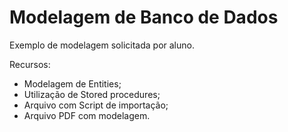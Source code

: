 # Modelagem de Banco de Dados	

Exemplo de modelagem solicitada por aluno.

Recursos:

- Modelagem de Entities;
- Utilização de Stored procedures;
- Arquivo com Script de importação;
- Arquivo PDF com modelagem.



